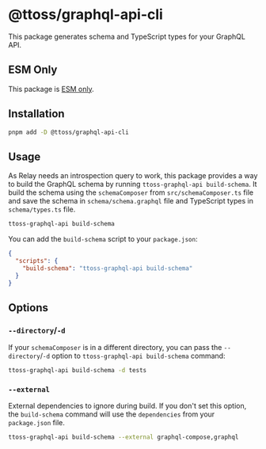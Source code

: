 # @ttoss/graphql-api-cli

This package generates schema and TypeScript types for your GraphQL API.

## ESM Only

This package is [ESM only](https://gist.github.com/sindresorhus/a39789f98801d908bbc7ff3ecc99d99c).

## Installation

```bash
pnpm add -D @ttoss/graphql-api-cli
```

## Usage

As Relay needs an introspection query to work, this package provides a way to build the GraphQL schema by running `ttoss-graphql-api build-schema`. It build the schema using the `schemaComposer` from `src/schemaComposer.ts` file and save the schema in `schema/schema.graphql` file and TypeScript types in `schema/types.ts` file.

```bash
ttoss-graphql-api build-schema
```

You can add the `build-schema` script to your `package.json`:

```json
{
  "scripts": {
    "build-schema": "ttoss-graphql-api build-schema"
  }
}
```

## Options

### `--directory`/`-d`

If your `schemaComposer` is in a different directory, you can pass the `--directory`/`-d` option to `ttoss-graphql-api build-schema` command:

```bash
ttoss-graphql-api build-schema -d tests
```

### `--external`

External dependencies to ignore during build. If you don't set this option, the `build-schema` command will use the `dependencies` from your `package.json` file.

```bash
ttoss-graphql-api build-schema --external graphql-compose,graphql
```
